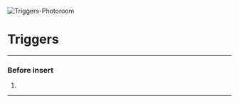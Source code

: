 ![Triggers-Photoroom](https://github.com/user-attachments/assets/f150d6b4-5118-481c-9a2a-215608931579)
# Triggers
---
### Before insert
1. 


---

